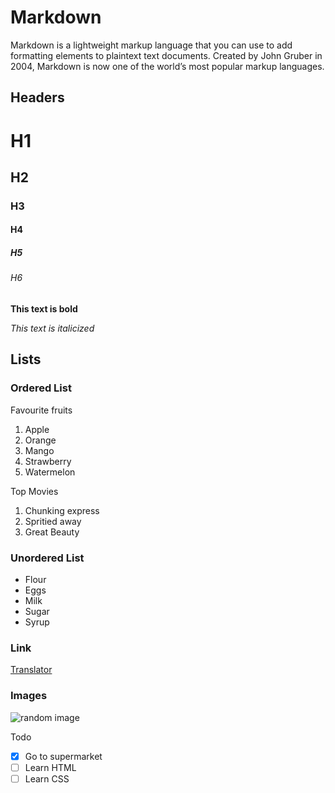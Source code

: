 # Markdown

Markdown is a lightweight markup language that you can use to add formatting elements to plaintext text documents. Created by John Gruber in 2004, Markdown is now one of the world’s most popular markup languages.

## Headers

# H1

## H2

### H3

#### H4

##### H5

###### H6

**This text is bold**

_This text is italicized_

## Lists

### Ordered List

Favourite fruits

1. Apple
2. Orange
3. Mango
4. Strawberry
5. Watermelon

Top Movies

1. Chunking express
1. Spritied away
1. Great Beauty

### Unordered List

- Flour
- Eggs
- Milk
- Sugar
- Syrup

### Link

[Translator](https://deepl.com)

### Images

![random image](https://picsum.photos/200)

Todo

- [x] Go to supermarket
- [ ] Learn HTML
- [ ] Learn CSS

<!-- hello -->
